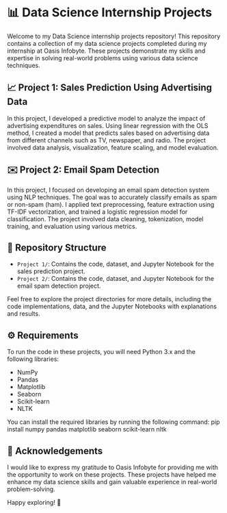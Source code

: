 # 📊 Data Science Internship Projects

Welcome to my Data Science internship projects repository! This repository contains a collection of my data science projects completed during my internship at Oasis Infobyte. These projects demonstrate my skills and expertise in solving real-world problems using various data science techniques.

## 📈 Project 1: Sales Prediction Using Advertising Data

In this project, I developed a predictive model to analyze the impact of advertising expenditures on sales. Using linear regression with the OLS method, I created a model that predicts sales based on advertising data from different channels such as TV, newspaper, and radio. The project involved data analysis, visualization, feature scaling, and model evaluation.

## ✉️ Project 2: Email Spam Detection

In this project, I focused on developing an email spam detection system using NLP techniques. The goal was to accurately classify emails as spam or non-spam (ham). I applied text preprocessing, feature extraction using TF-IDF vectorization, and trained a logistic regression model for classification. The project involved data cleaning, tokenization, model training, and evaluation using various metrics.

## 📂 Repository Structure

- `Project 1/`: Contains the code, dataset, and Jupyter Notebook for the sales prediction project.
- `Project 2/`: Contains the code, dataset, and Jupyter Notebook for the email spam detection project.

Feel free to explore the project directories for more details, including the code implementations, data, and the Jupyter Notebooks with explanations and results.

## ⚙️ Requirements

To run the code in these projects, you will need Python 3.x and the following libraries:
- NumPy
- Pandas
- Matplotlib
- Seaborn
- Scikit-learn
- NLTK

You can install the required libraries by running the following command:
pip install numpy pandas matplotlib seaborn scikit-learn nltk


## 🙏 Acknowledgements

I would like to express my gratitude to Oasis Infobyte for providing me with the opportunity to work on these projects. These projects have helped me enhance my data science skills and gain valuable experience in real-world problem-solving.

Happy exploring! 🚀
